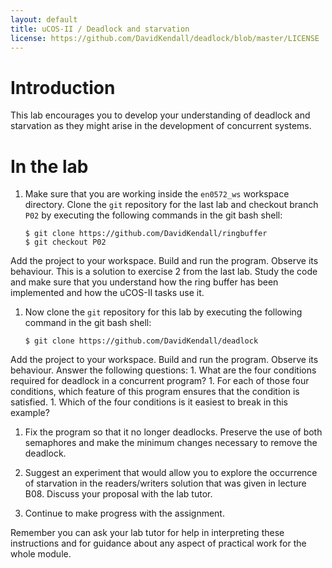 ```yaml
---
layout: default
title: uCOS-II / Deadlock and starvation
license: https://github.com/DavidKendall/deadlock/blob/master/LICENSE
---
```


# Introduction

This lab encourages you to develop your understanding of deadlock and
starvation as they might arise in the development of concurrent
systems.

# In the lab

1. Make sure that you are working inside the `en0572_ws` workspace directory.
Clone the `git` repository for the last lab and checkout branch `P02`
by executing the following commands in the git bash shell:

    ``` shell-session 
    $ git clone https://github.com/DavidKendall/ringbuffer
    $ git checkout P02
    ``` 
Add the project to your workspace. Build and run the program. Observe
its behaviour. This is a solution to exercise 2 from the last lab. Study
the code and make sure that you understand how the ring buffer has been
implemented and how the uCOS-II tasks use it.

1. Now clone the `git` repository for this lab by executing the following
command in the git bash shell:

    ``` shell-session 
    $ git clone https://github.com/DavidKendall/deadlock
    ``` 
Add the project to your workspace. Build and run the program. Observe
its behaviour. Answer the following questions:
    1. What are the four conditions required for deadlock in a concurrent
       program?
    1. For each of those four conditions, which feature of this program 
       ensures that the condition is satisfied.
    1.  Which of the four conditions is it easiest to break in this example?  

1. Fix the program so that it no longer deadlocks. Preserve the use of
both semaphores and make the minimum changes necessary to remove the deadlock.

1. Suggest an experiment that would allow you to explore the occurrence of
starvation in the readers/writers solution that was given in lecture B08.
Discuss your proposal with the lab tutor.

1. Continue to make progress with the assignment.

Remember you can ask your lab tutor for help in interpreting these
instructions and for guidance about any aspect of practical work for
the whole module.







